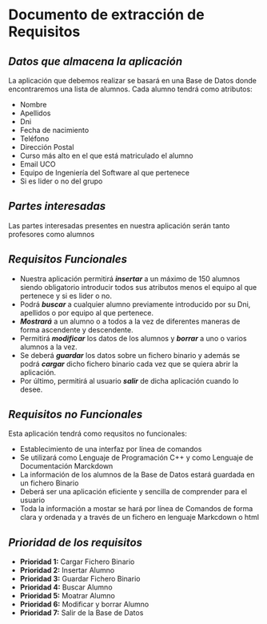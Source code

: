 # Documento de extracción de Requisitos
## *Datos que almacena la aplicación*
La aplicación que debemos realizar se basará en una Base de Datos donde encontraremos una lista de alumnos.
Cada alumno tendrá como atributos:
* Nombre
* Apellidos
* Dni
* Fecha de nacimiento
* Teléfono
* Dirección Postal
* Curso más alto en el que está matriculado el alumno
* Email UCO
* Equipo de Ingeniería del Software al que pertenece
* Si es lider o no del grupo

## *Partes interesadas*
Las partes interesadas presentes en nuestra aplicación serán tanto profesores como alumnos

## *Requisitos Funcionales*
* Nuestra aplicación permitirá ***insertar*** a un máximo de 150 alumnos siendo obligatorio introducir todos sus atributos menos el equipo al que pertenece y si es lider o no.
* Podrá ***buscar*** a cualquier alumno previamente introducido por su Dni, apellidos o por equipo al que pertenece.
* ***Mostrará*** a un alumno o a todos a la vez de diferentes maneras de forma ascendente y descendente.
* Permitirá ***modificar*** los datos de los alumnos y ***borrar*** a uno o varios alumnos  a la vez.
* Se deberá ***guardar*** los datos sobre un fichero binario y además se podrá ***cargar*** dicho fichero binario cada vez que se quiera abrir la aplicación.
* Por último, permitirá  al usuario ***salir*** de dicha aplicación cuando  lo desee.

## *Requisitos no Funcionales*
Esta aplicación tendrá como requsitos no funcionales:
* Establecimiento de una interfaz por línea de comandos
* Se utilizará como Lenguaje de Programación C++ y  como Lenguaje de Documentación Marckdown
* La información de los alumnos de la Base de Datos estará guardada en un fichero Binario
* Deberá ser una aplicación eficiente y sencilla de comprender para el usuario
* Toda la información a mostar se hará por línea de Comandos de forma clara y ordenada y a través de un fichero en lenguaje Markcdown o html

## *Prioridad de los requisitos*
* **Prioridad 1:** Cargar Fichero Binario
* **Prioridad 2:** Insertar Alumno
* **Prioridad 3:** Guardar Fichero Binario
* **Prioridad 4:** Buscar Alumno
* **Prioridad 5:** Moatrar Alumno
* **Prioridad 6:** Modificar y borrar Alumno
* **Prioridad 7:** Salir de la Base de Datos
